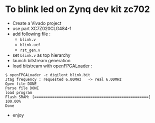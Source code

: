# To blink led on Zynq dev kit zc702

- Create a Vivado project
- use part XC7Z020CLG484-1
- add following file :
  - `blink.v`
  - `blink.ucf`
  - `rst_gen.v`
- set `blink.v` as top hierarchy
- launch bitstream generation
- load bitstream with [openFPGALoader](https://github.com/trabucayre/openFPGALoader) :

```
$ openFPGALoader -c digilent blink.bit
Jtag frequency : requested 6.00MHz   -> real 6.00MHz  
Open file DONE
Parse file DONE
load program
Flash SRAM: [===================================================] 100.00%
Done
```

- enjoy
